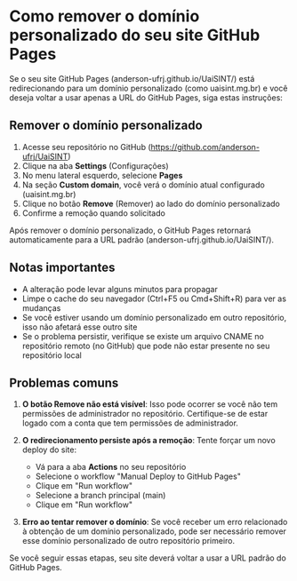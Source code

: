 # Como remover o domínio personalizado do seu site GitHub Pages

Se o seu site GitHub Pages (anderson-ufrj.github.io/UaiSINT/) está redirecionando para um domínio personalizado (como uaisint.mg.br) e você deseja voltar a usar apenas a URL do GitHub Pages, siga estas instruções:

## Remover o domínio personalizado

1. Acesse seu repositório no GitHub (https://github.com/anderson-ufrj/UaiSINT)
2. Clique na aba **Settings** (Configurações)
3. No menu lateral esquerdo, selecione **Pages**
4. Na seção **Custom domain**, você verá o domínio atual configurado (uaisint.mg.br)
5. Clique no botão **Remove** (Remover) ao lado do domínio personalizado
6. Confirme a remoção quando solicitado

Após remover o domínio personalizado, o GitHub Pages retornará automaticamente para a URL padrão (anderson-ufrj.github.io/UaiSINT/).

## Notas importantes

- A alteração pode levar alguns minutos para propagar
- Limpe o cache do seu navegador (Ctrl+F5 ou Cmd+Shift+R) para ver as mudanças
- Se você estiver usando um domínio personalizado em outro repositório, isso não afetará esse outro site
- Se o problema persistir, verifique se existe um arquivo CNAME no repositório remoto (no GitHub) que pode não estar presente no seu repositório local

## Problemas comuns

1. **O botão Remove não está visível**: Isso pode ocorrer se você não tem permissões de administrador no repositório. Certifique-se de estar logado com a conta que tem permissões de administrador.

2. **O redirecionamento persiste após a remoção**: Tente forçar um novo deploy do site:
   - Vá para a aba **Actions** no seu repositório
   - Selecione o workflow "Manual Deploy to GitHub Pages"
   - Clique em "Run workflow"
   - Selecione a branch principal (main)
   - Clique em "Run workflow"

3. **Erro ao tentar remover o domínio**: Se você receber um erro relacionado à obtenção de um domínio personalizado, pode ser necessário remover esse domínio personalizado de outro repositório primeiro.

Se você seguir essas etapas, seu site deverá voltar a usar a URL padrão do GitHub Pages.